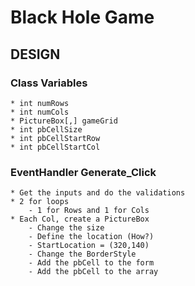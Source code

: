 # Black Hole Game

## DESIGN

### Class Variables
	* int numRows
	* int numCols
	* PictureBox[,] gameGrid
	* int pbCellSize
	* int pbCellStartRow
	* int pbCellStartCol
	
### EventHandler Generate_Click
	* Get the inputs and do the validations
	* 2 for loops
		- 1 for Rows and 1 for Cols
	* Each Col, create a PictureBox
		- Change the size
		- Define the location (How?)
		- StartLocation = (320,140)
		- Change the BorderStyle
		- Add the pbCell to the form
		- Add the pbCell to the array
		
	
	
